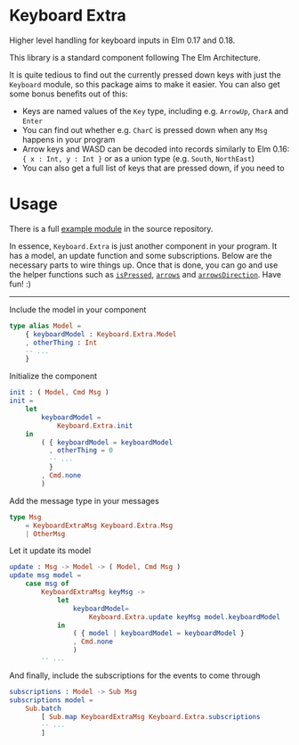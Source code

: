# Keyboard Extra

Higher level handling for keyboard inputs in Elm 0.17 and 0.18.

This library is a standard component following The Elm Architecture.

It is quite tedious to find out the currently pressed down keys with just the `Keyboard` module, so this package aims to make it easier. You can also get some bonus benefits out of this:

- Keys are named values of the `Key` type, including e.g. `ArrowUp`, `CharA` and `Enter`
- You can find out whether e.g. `CharC` is pressed down when any `Msg` happens in your program
- Arrow keys and WASD can be decoded into records similarly to Elm 0.16: `{ x : Int, y : Int }` or as a union type (e.g. `South`, `NorthEast`)
- You can also get a full list of keys that are pressed down, if you need to


# Usage

There is a full [example module](https://github.com/ohanhi/keyboard-extra/blob/master/example/Main.elm) in the source repository.

In essence, `Keyboard.Extra` is just another component in your program. It has a model, an update function and some subscriptions. Below are the necessary parts to wire things up. Once that is done, you can go and use the helper functions such as [`isPressed`](http://package.elm-lang.org/packages/ohanhi/keyboard-extra/latest/Keyboard-Extra#isPressed), [`arrows`](http://package.elm-lang.org/packages/ohanhi/keyboard-extra/latest/Keyboard-Extra#arrows) and [`arrowsDirection`](http://package.elm-lang.org/packages/ohanhi/keyboard-extra/latest/Keyboard-Extra#arrowsDirection). Have fun! :)

------

Include the model in your component

```elm
type alias Model =
    { keyboardModel : Keyboard.Extra.Model
    , otherThing : Int
    -- ...
    }
```


Initialize the component

```elm
init : ( Model, Cmd Msg )
init =
    let
        keyboardModel =
            Keyboard.Extra.init
    in
        ( { keyboardModel = keyboardModel
          , otherThing = 0
          -- ...
          }
        , Cmd.none
        )
```


Add the message type in your messages

```elm
type Msg
    = KeyboardExtraMsg Keyboard.Extra.Msg
    | OtherMsg
```


Let it update its model

```elm
update : Msg -> Model -> ( Model, Cmd Msg )
update msg model =
    case msg of
        KeyboardExtraMsg keyMsg ->
            let
                keyboardModel=
                    Keyboard.Extra.update keyMsg model.keyboardModel
            in
                ( { model | keyboardModel = keyboardModel }
                , Cmd.none
                )
        -- ...
```

And finally, include the subscriptions for the events to come through

```elm
subscriptions : Model -> Sub Msg
subscriptions model =
    Sub.batch
        [ Sub.map KeyboardExtraMsg Keyboard.Extra.subscriptions
        -- ...
        ]

```
